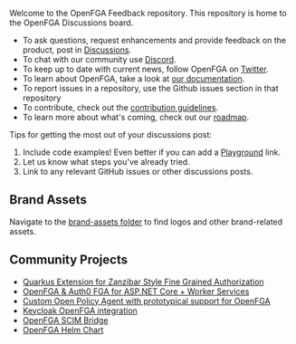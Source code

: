 Welcome to the OpenFGA Feedback repository. This repository is home to the OpenFGA Discussions board.

- To ask questions, request enhancements and provide feedback on the product, post in [Discussions](https://github.com/orgs/openfga/discussions).
- To chat with our community use [Discord](https://discord.gg/8naAwJfWN6).
- To keep up to date with current news, follow OpenFGA on [Twitter](https://twitter.com/openfga).
- To learn about OpenFGA, take a look at [our documentation](https://openfga.dev/docs).
- To report issues in a repository, use the Github issues section in that repository
- To contribute, check out the [contribution guidelines](https://github.com/openfga/.github/blob/main/CONTRIBUTING.md).
- To learn more about what's coming, check out our [roadmap](https://github.com/orgs/openfga/projects/1).

Tips for getting the most out of your discussions post:

1. Include code examples! Even better if you can add a [Playground](https://play.fga.dev) link.
2. Let us know what steps you've already tried.
3. Link to any relevant GitHub issues or other discussions posts.

## Brand Assets

Navigate to the [brand-assets folder](https://github.com/openfga/community/tree/main/brand-assets) to find logos and other brand-related assets.

## Community Projects

- [Quarkus Extension for Zanzibar Style Fine Grained Authorization](https://github.com/kdubb/quarkus-zanzibar-extensions)
- [OpenFGA & Auth0 FGA for ASP.NET Core + Worker Services](https://github.com/Hawxy/Fga.Net)
- [Custom Open Policy Agent with prototypical support for OpenFGA](https://github.com/thomasdarimont/custom-opa-openfga)
- [Keycloak OpenFGA integration](https://github.com/embesozzi/keycloak-openfga-workshop)
- [OpenFGA SCIM Bridge](https://github.com/SUSE-Skyscraper/openfga-scim-bridge)
- [OpenFGA Helm Chart](https://github.com/AlexandreBrg/openfga-helm)
